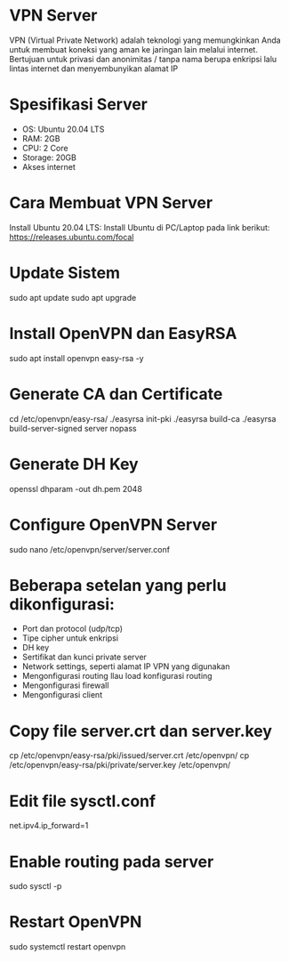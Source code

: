 # VPN Server
VPN (Virtual Private Network) adalah teknologi yang memungkinkan Anda untuk membuat koneksi yang aman ke jaringan lain melalui internet. Bertujuan untuk privasi dan anonimitas / tanpa nama berupa enkripsi lalu lintas internet dan menyembunyikan alamat IP

# Spesifikasi Server 
- OS: Ubuntu 20.04 LTS 
- RAM: 2GB
- CPU: 2 Core
- Storage: 20GB
- Akses internet

# Cara Membuat VPN Server
Install Ubuntu 20.04 LTS:
Install Ubuntu di PC/Laptop pada link berikut: https://releases.ubuntu.com/focal

# Update Sistem
sudo apt update
sudo apt upgrade

# Install OpenVPN dan EasyRSA
sudo apt install openvpn easy-rsa -y

# Generate CA dan Certificate
cd /etc/openvpn/easy-rsa/
./easyrsa init-pki
./easyrsa build-ca
./easyrsa build-server-signed server nopass

# Generate DH Key
openssl dhparam -out dh.pem 2048

# Configure OpenVPN Server
sudo nano /etc/openvpn/server/server.conf

# Beberapa setelan yang perlu dikonfigurasi:
- Port dan protocol (udp/tcp)
- Tipe cipher untuk enkripsi
- DH key
- Sertifikat dan kunci private server
- Network settings, seperti alamat IP VPN yang digunakan
- Mengonfigurasi routing llau load konfigurasi routing
- Mengonfigurasi firewall
- Mengonfigurasi client

# Copy file server.crt dan server.key
cp /etc/openvpn/easy-rsa/pki/issued/server.crt /etc/openvpn/
cp /etc/openvpn/easy-rsa/pki/private/server.key /etc/openvpn/

# Edit file sysctl.conf
net.ipv4.ip_forward=1

# Enable routing pada server
sudo sysctl -p

# Restart OpenVPN
sudo systemctl restart openvpn
